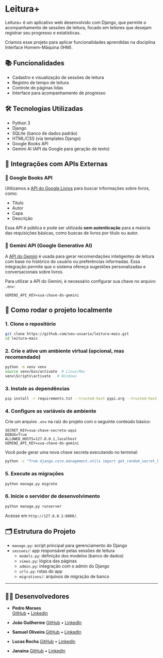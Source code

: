 
# Leitura+

Leitura+ é um aplicativo web desenvolvido com Django, que permite o acompanhamento de sessões de leitura, focado em leitores que desejam registrar seu progresso e estatísticas.

Criamos esse projeto para aplicar funcionalidades aprendidas na disciplina Interface Homem-Máquina (IHM).

## 📚 Funcionalidades

- Cadastro e visualização de sessões de leitura
- Registro de tempo de leitura
- Controle de páginas lidas
- Interface para acompanhamento de progresso

## 🛠 Tecnologias Utilizadas

- Python 3
- Django
- SQLite (banco de dados padrão)
- HTML/CSS (via templates Django)
- Google Books API
- Gemini AI (API da Google para geração de texto)

## 🔌 Integrações com APIs Externas

### 📖 Google Books API
Utilizamos a [API do Google Livros](https://developers.google.com/books) para buscar informações sobre livros, como:
- Título
- Autor
- Capa
- Descrição

Essa API é pública e pode ser utilizada **sem autenticação** para a maioria das requisições básicas, como buscas de livros por título ou autor.

### 🤖 Gemini API (Google Generative AI)
A [API do Gemini](https://ai.google.dev) é usada para gerar recomendações inteligentes de leitura com base no histórico do usuário ou preferências informadas. Essa integração permite que o sistema ofereça sugestões personalizadas e conversacionais sobre livros.

Para utilizar a API do Gemini, é necessário configurar sua chave no arquivo `.env`:

```env
GEMINI_API_KEY=sua-chave-do-gemini
```

## 🚀 Como rodar o projeto localmente

### 1. Clone o repositório

```bash
git clone https://github.com/seu-usuario/leitura-mais.git
cd leitura-mais
```

### 2. Crie e ative um ambiente virtual (opcional, mas recomendado)

```bash
python -m venv venv
source venv/bin/activate  # Linux/Mac
venv\Scripts\activate   # Windows
```

### 3. Instale as dependências

```bash
pip install -r requirements.txt --trusted-host pypi.org --trusted-host files.pythonhosted.org
```

### 4. Configure as variáveis de ambiente

Crie um arquivo `.env` na raiz do projeto com o seguinte conteúdo básico:

```env
SECRET_KEY=sua-chave-secreta-aqui
DEBUG=True
ALLOWED_HOSTS=127.0.0.1,localhost
GEMINI_API_KEY=sua-chave-do-gemini
```

Você pode gerar uma nova chave secreta executando no terminal:

```bash
python -c "from django.core.management.utils import get_random_secret_key; print(get_random_secret_key())"
```

### 5. Execute as migrações

```bash
python manage.py migrate
```

### 6. Inicie o servidor de desenvolvimento

```bash
python manage.py runserver
```

Acesse em `http://127.0.0.1:8000/`.

## 🗂 Estrutura do Projeto

- `manage.py`: script principal para gerenciamento do Django
- `sessoes/`: app responsável pelas sessões de leitura
  - `models.py`: definição dos modelos (banco de dados)
  - `views.py`: lógica das páginas
  - `admin.py`: integração com o admin do Django
  - `urls.py`: rotas do app
  - `migrations/`: arquivos de migração de banco

---

## 👨‍💻 Desenvolvedores
- **Pedro Moraes**  
[GitHub](https://github.com/pedrorms1997) • [LinkedIn](https://www.linkedin.com/in/pedro-rodrigues-m-b69704101/)

- **João Guilherme**
[GitHub]() • [LinkedIn]()

- **Samuel Oliveira**
[GitHub]() • [LinkedIn]()

- **Lucas Rocha**
[GitHub](https://github.com/rodxzy) • [LinkedIn]()
  
- **Janaina**
[GitHub]() • [LinkedIn]()
